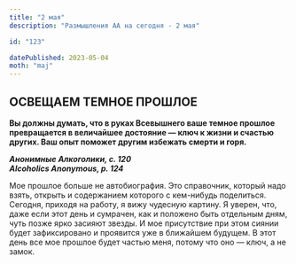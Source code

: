 ```yaml
---
title: "2 мая"
description: "Размышления АА на сегодня - 2 мая"

id: "123"

datePublished: 2023-05-04
moth: "maj"
---
```


## ОСВЕЩАЕМ ТЕМНОЕ ПРОШЛОЕ

**Вы должны думать, что в руках Всевышнего ваше темное прошлое превращается в
величайшее достояние — ключ к жизни и счастью других. Ваш опыт поможет другим
избежать смерти и горя.**

**_Анонимные Алкоголики, с. 120  
Alcoholics Anonymous, p. 124_**

Мое прошлое больше не автобиография. Это справочник, который надо взять,
открыть и содержанием которого с кем-нибудь поделиться. Сегодня, приходя на
работу, я вижу чудесную картину. Я уверен, что, даже если этот день и
сумрачен, как и положено быть отдельным дням, чуть позже ярко засияют звезды.
И мое присутствие при этом сиянии будет зафиксировано и проявится уже в
ближайшем будущем. В этот день все мое прошлое будет частью меня, потому что
оно — ключ, а не замок.
